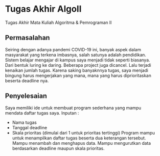 # Tugas Akhir AlgoII
Tugas Akhir Mata Kuliah Algoritma &amp; Pemrograman II

## Permasalahan
Seiring dengan adanya pandemi COVID-19 ini, banyak aspek dalam masyarakat yang terkena imbasnya, salah satunya adalah pendidikan. Sistem belajar mengajar di kampus saya menjadi tidak seperti biasanya. Dari bentuk luring ke daring. Beberapa project juga dicancel. Lalu terjadi kenaikan jumlah tugas. Karena saking banyaknnya tugas, saya menjadi bingung harus mengerjakan yang mana, mana yang harus diprioritaskan beserta deadline nya.

## Penyelesaian
Saya memiliki ide untuk membuat program sederhana yang mampu mendata daftar tugas saya.
Inputan : 
-	Nama tugas
-	Tanggal deadline
-	Skala prioritas (dimulai dari 1 untuk prioritas tertinggi)
Program mampu untuk menampilkan daftar tugas beserta dua keterangan tersebut. Mampu menambah dan menghapus data. Mampu mengurutkan data berdasarkan deadline maupun skala prioritas.
